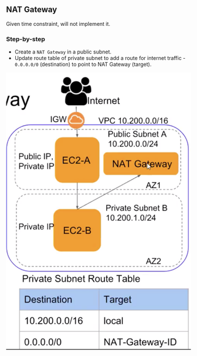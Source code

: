 ## NAT Gateway

Given time constraint, will not implement it.

### Step-by-step

- Create a `NAT Gateway` in a public subnet.
- Update route table of private subnet to add a route for internet traffic - `0.0.0.0/0` (destination) to point to NAT Gateway (target).

![nat gateway](nat_gateway.png)
